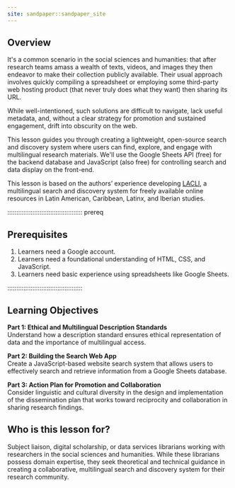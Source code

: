 ```yaml
---
site: sandpaper::sandpaper_site
---
```


## Overview

It's a common scenario in the social sciences and humanities: that after research teams amass a wealth of texts, videos, and images they then endeavor to make their collection publicly available. Their usual approach involves quickly compiling a spreadsheet or employing some third-party web hosting product (that never truly does what they want) then sharing its URL. 

While well-intentioned, such solutions are difficult to navigate, lack useful metadata, and, without a clear strategy for promotion and sustained engagement, drift into obscurity on the web.

This lesson guides you through creating a lightweight, open-source search and discovery system where users can find, explore, and engage with multilingual research materials. We'll use the Google Sheets API (free) for the backend database and JavaScript (also free) for controlling search and data display on the front-end. 

This lesson is based on the authors’ experience developing [LACLI](https://lacli.info/), a multilingual search and discovery system for freely available online resources in Latin American, Caribbean, Latinx, and Iberian studies.

::::::::::::::::::::::::::::::::::::::::::  prereq

## Prerequisites
1. Learners need a Google account.
2. Learners need a foundational understanding of HTML, CSS, and JavaScript.
3. Learners need basic experience using spreadsheets like Google Sheets.
   
::::::::::::::::::::::::::::::::::::::::::

## Learning Objectives
**Part 1: Ethical and Multilingual Description Standards**<br>
Understand how a description standard ensures ethical representation of data and the importance of multilingual access.

**Part 2: Building the Search Web App**<br>
Create a JavaScript-based website search system that allows users to effectively search and retrieve information from a Google Sheets database.

**Part 3: Action Plan for Promotion and Collaboration**<br>
Consider linguistic and cultural diversity in the design and implementation of the dissemination plan that works toward reciprocity and collaboration in sharing research findings.

## Who is this lesson for?
Subject liaison, digital scholarship, or data services librarians working with researchers in the social sciences and humanities. While these librarians possess domain expertise, they seek theoretical and technical guidance in creating a collaborative, multilingual search and discovery system for their research community.
